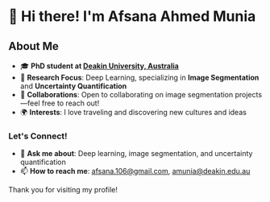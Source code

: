 # 👋 Hi there! I'm Afsana Ahmed Munia

## About Me
- 🎓 **PhD student at [Deakin University, Australia](https://www.deakin.edu.au/)**
- 🧠 **Research Focus**: Deep Learning, specializing in **Image Segmentation** and **Uncertainty Quantification**
- 🤝 **Collaborations**: Open to collaborating on image segmentation projects—feel free to reach out!
- 🌍 **Interests**: I love traveling and discovering new cultures and ideas

### Let's Connect!
- 💬 **Ask me about**: Deep learning, image segmentation, and uncertainty quantification
- 📫 **How to reach me**: afsana.106@gmail.com, amunia@deakin.edu.au

Thank you for visiting my profile!
